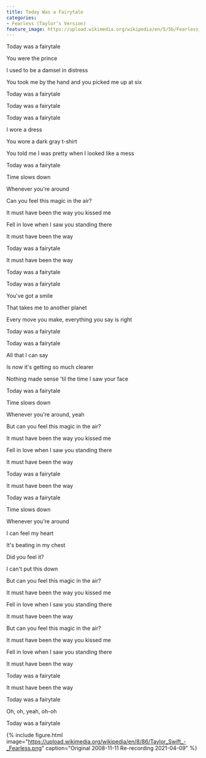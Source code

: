 ```yaml
---
title: Today Was a Fairytale
categories:
- Fearless (Taylor’s Version)
feature_image: https://upload.wikimedia.org/wikipedia/en/5/5b/Fearless_%28Taylor%27s_Version%29_%282021_album_cover%29_by_Taylor_Swift.png
--- 
```

Today was a fairytale

You were the prince

I used to be a damsel in distress

You took me by the hand and you picked me up at six

Today was a fairytale

Today was a fairytale

Today was a fairytale

I wore a dress

You wore a dark gray t-shirt

You told me I was pretty when I looked like a mess

Today was a fairytale

Time slows down

Whenever you're around

Can you feel this magic in the air?

It must have been the way you kissed me

Fell in love when I saw you standing there

It must have been the way

Today was a fairytale

It must have been the way

Today was a fairytale

Today was a fairytale

You've got a smile

That takes me to another planet

Every move you make, everything you say is right

Today was a fairytale

Today was a fairytale

All that I can say

Is now it's getting so much clearer

Nothing made sense 'til the time I saw your face

Today was a fairytale

Time slows down

Whenever you're around, yeah

But can you feel this magic in the air?

It must have been the way you kissed me

Fell in love when I saw you standing there

It must have been the way

Today was a fairytale

It must have been the way

Today was a fairytale

Time slows down

Whenever you're around

I can feel my heart

It's beating in my chest

Did you feel it?

I can't put this down

But can you feel this magic in the air?

It must have been the way you kissed me

Fell in love when I saw you standing there

It must have been the way

But can you feel this magic in the air?

It must have been the way you kissed me

Fell in love when I saw you standing there

It must have been the way

Today was a fairytale

It must have been the way

Today was a fairytale

Oh, oh, yeah, oh-oh

Today was a fairytale


 {% include figure.html image="https://upload.wikimedia.org/wikipedia/en/8/86/Taylor_Swift_-_Fearless.png" caption="Original 2008-11-11 Re-recording 2021-04-09" %}